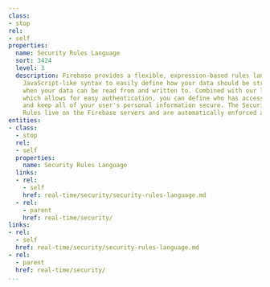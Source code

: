 ```yaml
---
class:
- stop
rel:
- self
properties:
  name: Security Rules Language
  sort: 3424
  level: 3
  description: Firebase provides a flexible, expression-based rules language with
    JavaScript-like syntax to easily define how your data should be structured and
    when your data can be read from and written to. Combined with our login service
    which allows for easy authentication, you can define who has access to what data
    and keep all of your user's personal information secure. The Security and Firebase
    Rules live on the Firebase servers and are automatically enforced at all times.
entities:
- class:
  - stop
  rel:
  - self
  properties:
    name: Security Rules Language
  links:
  - rel:
    - self
    href: real-time/security/security-rules-language.md
  - rel:
    - parent
    href: real-time/security/
links:
- rel:
  - self
  href: real-time/security/security-rules-language.md
- rel:
  - parent
  href: real-time/security/
...
```


